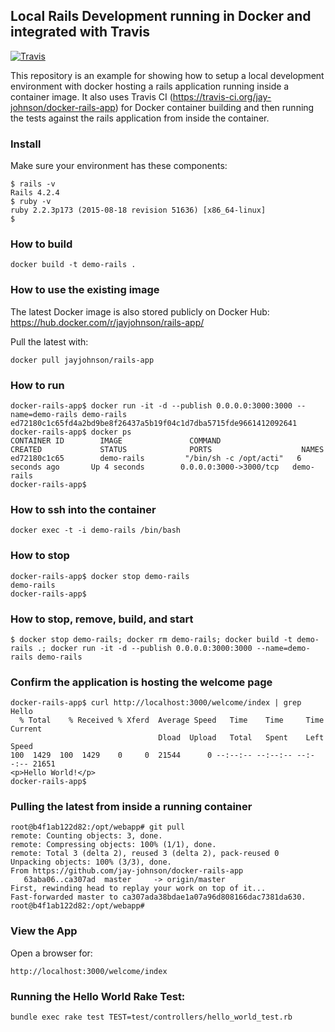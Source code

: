 ## Local Rails Development running in Docker and integrated with Travis 

[![Travis](https://travis-ci.org/jay-johnson/docker-rails-app.svg)](https://travis-ci.org/jay-johnson/docker-rails-app.svg)

This repository is an example for showing how to setup a local development environment with docker hosting a rails application running inside a container image. It also uses Travis CI (https://travis-ci.org/jay-johnson/docker-rails-app) for Docker container building and then running the tests against the rails application from inside the container.

### Install

Make sure your environment has these components:

```
$ rails -v
Rails 4.2.4
$ ruby -v
ruby 2.2.3p173 (2015-08-18 revision 51636) [x86_64-linux]
$ 
```

### How to build

```
docker build -t demo-rails .
```

### How to use the existing image

The latest Docker image is also stored publicly on Docker Hub: https://hub.docker.com/r/jayjohnson/rails-app/

Pull the latest with:

```
docker pull jayjohnson/rails-app
```

### How to run

```
docker-rails-app$ docker run -it -d --publish 0.0.0.0:3000:3000 --name=demo-rails demo-rails
ed72180c1c65fd4a2bd9be8f26437a5b19f04c1d7dba5715fde9661412092641
docker-rails-app$ docker ps
CONTAINER ID        IMAGE               COMMAND                  CREATED             STATUS              PORTS                    NAMES
ed72180c1c65        demo-rails         "/bin/sh -c /opt/acti"   6 seconds ago       Up 4 seconds        0.0.0.0:3000->3000/tcp   demo-rails
docker-rails-app$ 
```

### How to ssh into the container

```
docker exec -t -i demo-rails /bin/bash
```

### How to stop

```
docker-rails-app$ docker stop demo-rails
demo-rails
docker-rails-app$
```

### How to stop, remove, build, and start

```
$ docker stop demo-rails; docker rm demo-rails; docker build -t demo-rails .; docker run -it -d --publish 0.0.0.0:3000:3000 --name=demo-rails demo-rails
```

### Confirm the application is hosting the welcome page

```
docker-rails-app$ curl http://localhost:3000/welcome/index | grep Hello
  % Total    % Received % Xferd  Average Speed   Time    Time     Time  Current
                                 Dload  Upload   Total   Spent    Left  Speed
100  1429  100  1429    0     0  21544      0 --:--:-- --:--:-- --:--:-- 21651
<p>Hello World!</p>
docker-rails-app$ 
```

### Pulling the latest from inside a running container

```
root@b4f1ab122d82:/opt/webapp# git pull
remote: Counting objects: 3, done.
remote: Compressing objects: 100% (1/1), done.
remote: Total 3 (delta 2), reused 3 (delta 2), pack-reused 0
Unpacking objects: 100% (3/3), done.
From https://github.com/jay-johnson/docker-rails-app
   63aba06..ca307ad  master     -> origin/master
First, rewinding head to replay your work on top of it...
Fast-forwarded master to ca307ada38bdae1a07a96d808166dac7381da630.
root@b4f1ab122d82:/opt/webapp# 
```

### View the App

Open a browser for:

```
http://localhost:3000/welcome/index
```

### Running the Hello World Rake Test:

```
bundle exec rake test TEST=test/controllers/hello_world_test.rb
```

